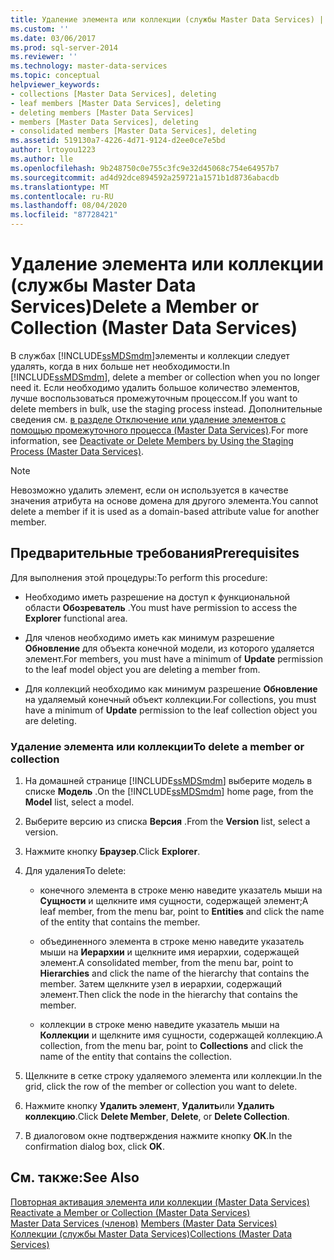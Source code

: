 ```yaml
---
title: Удаление элемента или коллекции (службы Master Data Services) | Документы Майкрософт
ms.custom: ''
ms.date: 03/06/2017
ms.prod: sql-server-2014
ms.reviewer: ''
ms.technology: master-data-services
ms.topic: conceptual
helpviewer_keywords:
- collections [Master Data Services], deleting
- leaf members [Master Data Services], deleting
- deleting members [Master Data Services]
- members [Master Data Services], deleting
- consolidated members [Master Data Services], deleting
ms.assetid: 519130a7-4226-4d71-9124-d2ee0ce7e5bd
author: lrtoyou1223
ms.author: lle
ms.openlocfilehash: 9b248750c0e755c3fc9e32d45068c754e64957b7
ms.sourcegitcommit: ad4d92dce894592a259721a1571b1d8736abacdb
ms.translationtype: MT
ms.contentlocale: ru-RU
ms.lasthandoff: 08/04/2020
ms.locfileid: "87728421"
---
```

# <a name="delete-a-member-or-collection-master-data-services"></a><span data-ttu-id="f5479-102">Удаление элемента или коллекции (службы Master Data Services)</span><span class="sxs-lookup"><span data-stu-id="f5479-102">Delete a Member or Collection (Master Data Services)</span></span>
  <span data-ttu-id="f5479-103">В службах [!INCLUDE[ssMDSmdm](../includes/ssmdsmdm-md.md)]элементы и коллекции следует удалять, когда в них больше нет необходимости.</span><span class="sxs-lookup"><span data-stu-id="f5479-103">In [!INCLUDE[ssMDSmdm](../includes/ssmdsmdm-md.md)], delete a member or collection when you no longer need it.</span></span> <span data-ttu-id="f5479-104">Если необходимо удалить большое количество элементов, лучше воспользоваться промежуточным процессом.</span><span class="sxs-lookup"><span data-stu-id="f5479-104">If you want to delete members in bulk, use the staging process instead.</span></span> <span data-ttu-id="f5479-105">Дополнительные сведения см. [в разделе Отключение или удаление элементов с помощью промежуточного процесса &#40;Master Data Services&#41;](add-update-and-delete-data-master-data-services.md).</span><span class="sxs-lookup"><span data-stu-id="f5479-105">For more information, see [Deactivate or Delete Members by Using the Staging Process &#40;Master Data Services&#41;](add-update-and-delete-data-master-data-services.md).</span></span>  
  
> [!NOTE]  
>  <span data-ttu-id="f5479-106">Невозможно удалить элемент, если он используется в качестве значения атрибута на основе домена для другого элемента.</span><span class="sxs-lookup"><span data-stu-id="f5479-106">You cannot delete a member if it is used as a domain-based attribute value for another member.</span></span>  
  
## <a name="prerequisites"></a><span data-ttu-id="f5479-107">Предварительные требования</span><span class="sxs-lookup"><span data-stu-id="f5479-107">Prerequisites</span></span>  
 <span data-ttu-id="f5479-108">Для выполнения этой процедуры:</span><span class="sxs-lookup"><span data-stu-id="f5479-108">To perform this procedure:</span></span>  
  
-   <span data-ttu-id="f5479-109">Необходимо иметь разрешение на доступ к функциональной области **Обозреватель** .</span><span class="sxs-lookup"><span data-stu-id="f5479-109">You must have permission to access the **Explorer** functional area.</span></span>  
  
-   <span data-ttu-id="f5479-110">Для членов необходимо иметь как минимум разрешение **Обновление** для объекта конечной модели, из которого удаляется элемент.</span><span class="sxs-lookup"><span data-stu-id="f5479-110">For members, you must have a minimum of **Update** permission to the leaf model object you are deleting a member from.</span></span>  
  
-   <span data-ttu-id="f5479-111">Для коллекций необходимо как минимум разрешение **Обновление** на удаляемый конечный объект коллекции.</span><span class="sxs-lookup"><span data-stu-id="f5479-111">For collections, you must have a minimum of **Update** permission to the leaf collection object you are deleting.</span></span>  
  
### <a name="to-delete-a-member-or-collection"></a><span data-ttu-id="f5479-112">Удаление элемента или коллекции</span><span class="sxs-lookup"><span data-stu-id="f5479-112">To delete a member or collection</span></span>  
  
1.  <span data-ttu-id="f5479-113">На домашней странице [!INCLUDE[ssMDSmdm](../includes/ssmdsmdm-md.md)] выберите модель в списке **Модель** .</span><span class="sxs-lookup"><span data-stu-id="f5479-113">On the [!INCLUDE[ssMDSmdm](../includes/ssmdsmdm-md.md)] home page, from the **Model** list, select a model.</span></span>  
  
2.  <span data-ttu-id="f5479-114">Выберите версию из списка **Версия** .</span><span class="sxs-lookup"><span data-stu-id="f5479-114">From the **Version** list, select a version.</span></span>  
  
3.  <span data-ttu-id="f5479-115">Нажмите кнопку **Браузер**.</span><span class="sxs-lookup"><span data-stu-id="f5479-115">Click **Explorer**.</span></span>  
  
4.  <span data-ttu-id="f5479-116">Для удаления</span><span class="sxs-lookup"><span data-stu-id="f5479-116">To delete:</span></span>  
  
    -   <span data-ttu-id="f5479-117">конечного элемента в строке меню наведите указатель мыши на **Сущности** и щелкните имя сущности, содержащей элемент;</span><span class="sxs-lookup"><span data-stu-id="f5479-117">A leaf member, from the menu bar, point to **Entities** and click the name of the entity that contains the member.</span></span>  
  
    -   <span data-ttu-id="f5479-118">объединенного элемента в строке меню наведите указатель мыши на **Иерархии** и щелкните имя иерархии, содержащей элемент.</span><span class="sxs-lookup"><span data-stu-id="f5479-118">A consolidated member, from the menu bar, point to **Hierarchies** and click the name of the hierarchy that contains the member.</span></span> <span data-ttu-id="f5479-119">Затем щелкните узел в иерархии, содержащий элемент.</span><span class="sxs-lookup"><span data-stu-id="f5479-119">Then click the node in the hierarchy that contains the member.</span></span>  
  
    -   <span data-ttu-id="f5479-120">коллекции в строке меню наведите указатель мыши на **Коллекции** и щелкните имя сущности, содержащей коллекцию.</span><span class="sxs-lookup"><span data-stu-id="f5479-120">A collection, from the menu bar, point to **Collections** and click the name of the entity that contains the collection.</span></span>  
  
5.  <span data-ttu-id="f5479-121">Щелкните в сетке строку удаляемого элемента или коллекции.</span><span class="sxs-lookup"><span data-stu-id="f5479-121">In the grid, click the row of the member or collection you want to delete.</span></span>  
  
6.  <span data-ttu-id="f5479-122">Нажмите кнопку **Удалить элемент**, **Удалить**или **Удалить коллекцию**.</span><span class="sxs-lookup"><span data-stu-id="f5479-122">Click **Delete Member**, **Delete**, or **Delete Collection**.</span></span>  
  
7.  <span data-ttu-id="f5479-123">В диалоговом окне подтверждения нажмите кнопку **ОК**.</span><span class="sxs-lookup"><span data-stu-id="f5479-123">In the confirmation dialog box, click **OK**.</span></span>  
  
## <a name="see-also"></a><span data-ttu-id="f5479-124">См. также:</span><span class="sxs-lookup"><span data-stu-id="f5479-124">See Also</span></span>  
 <span data-ttu-id="f5479-125">[Повторная активация элемента или коллекции &#40;Master Data Services&#41;](../../2014/master-data-services/reactivate-a-member-or-collection-master-data-services.md) </span><span class="sxs-lookup"><span data-stu-id="f5479-125">[Reactivate a Member or Collection &#40;Master Data Services&#41;](../../2014/master-data-services/reactivate-a-member-or-collection-master-data-services.md) </span></span>  
 <span data-ttu-id="f5479-126">[Master Data Services &#40;членов&#41;](../../2014/master-data-services/members-master-data-services.md) </span><span class="sxs-lookup"><span data-stu-id="f5479-126">[Members &#40;Master Data Services&#41;](../../2014/master-data-services/members-master-data-services.md) </span></span>  
 [<span data-ttu-id="f5479-127">Коллекции (службы Master Data Services)</span><span class="sxs-lookup"><span data-stu-id="f5479-127">Collections &#40;Master Data Services&#41;</span></span>](../../2014/master-data-services/collections-master-data-services.md)  
  
  
